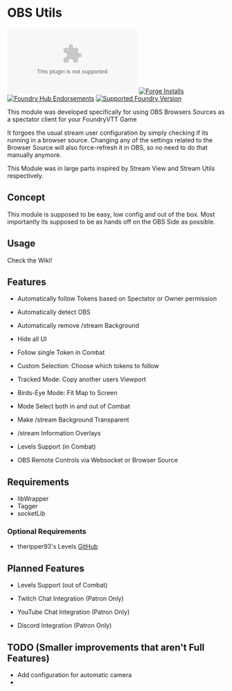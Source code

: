 # OBS Utils

![Latest Release Download Count](https://img.shields.io/github/downloads/faeyumbrea/obs-utils/latest/module.zip) [![Forge Installs](https://img.shields.io/badge/dynamic/json?label=Forge%20Installs&query=package.installs&suffix=%25&url=https%3A%2F%2Fforge-vtt.com%2Fapi%2Fbazaar%2Fpackage%2Fobs-utils&colorB=4aa94a)](https://forge-vtt.com/bazaar#package=obs-utils) [![Foundry Hub Endorsements](https://img.shields.io/endpoint?logoColor=white&url=https%3A%2F%2Fwww.foundryvtt-hub.com%2Fwp-json%2Fhubapi%2Fv1%2Fpackage%2Fobs-utils%2Fshield%2Fendorsements)](https://www.foundryvtt-hub.com/package/obs-utils/) [![Supported Foundry Version](https://img.shields.io/endpoint?url=https%3A%2F%2Ffoundryshields.com%2Fversion%3Fstyle%3Dflat%26url%3Dhttps%3A%2F%2Fraw.githubusercontent.com%2FFaeyUmbrea%2Fobs-utils%2Fmaster%2Fpublic%2Fmodule.json)](https://github.com/FaeyUmbrea/obs-utils/releases/latest)





This module was developed specifically for using OBS Browsers Sources as a spectator client for your FoundryVTT Game

It forgoes the usual stream user configuration by simply checking if its running in a browser source.
Changing any of the settings related to the Browser Source will also force-refresh it in OBS, so no need to do that manually anymore.

This Module was in large parts inspired by Stream View and Stream Utils respectively.

## Concept

This module is supposed to be easy, low config and out of the box. 
Most importantly its supposed to be as hands off on the OBS Side as possible. 

## Usage

Check the Wiki!

## Features

- Automatically follow Tokens based on Spectator or Owner permission
- Automatically detect OBS
- Automatically remove /stream Background
- Hide all UI
- Follow single Token in Combat
- Custom Selection: Choose which tokens to follow
- Tracked Mode: Copy another users Viewport
- Birds-Eye Mode: Fit Map to Screen
- Mode Select both in and out of Combat


- Make /stream Background Transparent
- /stream Information Overlays


- Levels Support (in Combat)


- OBS Remote Controls via Websocket or Browser Source

## Requirements

- libWrapper
- Tagger
- socketLib

### Optional Requirements

- theripper93's Levels [GitHub](https://github.com/theripper93/Levels)

## Planned Features

- Levels Support (out of Combat)

- Twitch Chat Integration (Patron Only)
- YouTube Chat Integration (Patron Only)

- Discord Integration (Patron Only)

## TODO (Smaller improvements that aren't Full Features)
- Add configuration for automatic camera
- 